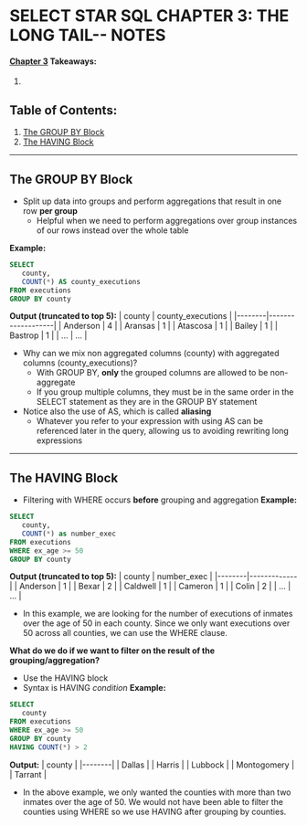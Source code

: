 # SELECT STAR SQL CHAPTER 3: THE LONG TAIL-- NOTES
#### [Chapter 3](https://selectstarsql.com/longtail.html) Takeaways:
   1. 

## Table of Contents:
1. [The GROUP BY Block](#the-group-by-block)
2. [The HAVING Block](#the-having-block)
---

## The GROUP BY Block
- Split up data into groups and perform aggregations that result in one row **per group**
  - Helpful when we need to perform aggregations over group instances of our       rows instead over the whole table

**Example:**
```sql
SELECT
   county,
   COUNT(*) AS county_executions
FROM executions
GROUP BY county
```

**Output (truncated to top 5):**
| county | county_executions |
|--------|-------------------|
| Anderson | 4 |
| Aransas | 1 |
| Atascosa | 1 |
| Bailey | 1 |
| Bastrop | 1 |
| ... | ... |

- Why can we mix non aggregated columns (county) with aggregated columns (county_executions)?
  - With GROUP BY, **only** the grouped columns are allowed to be non-aggregate
  - If you group multiple columns, they must be in the same order in the SELECT    statement as they are in the GROUP BY statement
- Notice also the use of AS, which is called **aliasing**
  - Whatever you refer to your expression with using AS can be referenced later    in the query, allowing us to avoiding rewriting long expressions
---

## The HAVING Block
- Filtering with WHERE occurs **before** grouping and aggregation
**Example:**
```sql
SELECT
   county,
   COUNT(*) as number_exec
FROM executions
WHERE ex_age >= 50
GROUP BY county
```

**Output (truncated to top 5):**
| county | number_exec |
|--------|-------------|
| Anderson | 1 |
| Bexar | 2 |
| Caldwell | 1 |
| Cameron | 1 | 
| Colin | 2 |
| ... | ... |

- In this example, we are looking for the number of executions of inmates over the age of 50 in each county. Since we only want executions over 50 across all counties, we can use the WHERE clause.

**What do we do if we want to filter on the result of the grouping/aggregation?**
- Use the HAVING block
- Syntax is HAVING *condition*
**Example:**
``` sql
SELECT
   county
FROM executions
WHERE ex_age >= 50
GROUP BY county
HAVING COUNT(*) > 2
```

**Output:**
| county |
|--------|
| Dallas |
| Harris | 
| Lubbock |
| Montogomery |
| Tarrant |

- In the above example, we only wanted the counties with more than two inmates over the age of 50. We would not have been able to filter the counties using WHERE so we use HAVING after grouping by counties.
